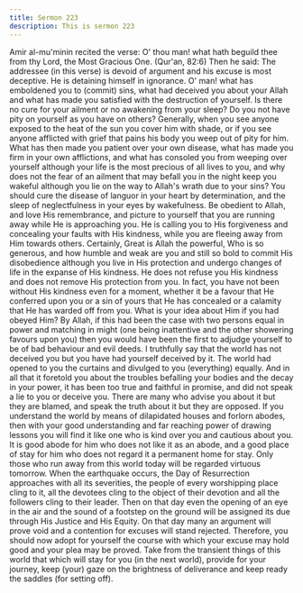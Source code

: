 ```yaml
---
title: Sermon 223
description: This is sermon 223
---
```


Amir al-mu'minin recited the verse:
O' thou man! what hath beguild thee from thy Lord, the Most Gracious One.
(Qur'an, 82:6)
Then he said:
The addressee (in this verse) is devoid of argument and his excuse is most deceptive. He is
detaining himself in ignorance.
O' man! what has emboldened you to (commit) sins, what had deceived you about your Allah
and what has made you satisfied with the destruction of yourself. Is there no cure for your
ailment or no awakening from your sleep? Do you not have pity on yourself as you have on
others? Generally, when you see anyone exposed to the heat of the sun you cover him with
shade, or if you see anyone afflicted with grief that pains his body you weep out of pity for
him.
What has then made you patient over your own disease, what has made you firm in your own
afflictions, and what has consoled you from weeping over yourself although your life is the
most precious of all lives to you, and why does not the fear of an ailment that may befall you
in the night keep you wakeful although you lie on the way to Allah's wrath due to your sins?
You should cure the disease of languor in your heart by determination, and the sleep of
neglectfulness in your eyes by wakefulness. Be obedient to Allah, and love His remembrance,
and picture to yourself that you are running away while He is approaching you. He is calling
you to His forgiveness and concealing your faults with His kindness, while you are fleeing
away from Him towards others.
Certainly, Great is Allah the powerful, Who is so generous, and how humble and weak are
you and still so bold to commit His disobedience although you live in His protection and
undergo changes of life in the expanse of His kindness. He does not refuse you His kindness
and does not remove His protection from you. In fact, you have not been without His
kindness even for a moment, whether it be a favour that He conferred upon you or a sin of
yours that He has concealed or a calamity that He has warded off from you.
What is your idea about Him if you had obeyed Him? By Allah, if this had been the case with
two persons equal in power and matching in might (one being inattentive and the other
showering favours upon you) then you would have been the first to adjudge yourself to be of
bad behaviour and evil deeds.
I truthfully say that the world has not deceived you but you have had yourself deceived by it.
The world had opened to you the curtains and divulged to you (everything) equally. And in all
that it foretold you about the troubles befalling your bodies and the decay in your power, it
has been too true and faithful in promise, and did not speak a lie to you or deceive you.
There are many who advise you about it but they are blamed, and speak the truth about it but
they are opposed. If you understand the world by means of dilapidated houses and forlorn
abodes, then with your good understanding and far reaching power of drawing lessons you
will find it like one who is kind over you and cautious about you.
It is good abode for him who does not like it as an abode, and a good place of stay for him
who does not regard it a permanent home for stay.
Only those who run away from this world today will be regarded virtuous tomorrow. When
the earthquake occurs, the Day of Resurrection approaches with all its severities, the people
of every worshipping place cling to it, all the devotees cling to the object of their devotion
and all the followers cling to their leader.
Then on that day even the opening of an eye in the air and the sound of a footstep on the
ground will be assigned its due through His Justice and His Equity. On that day many an
argument will prove void and a contention for excuses will stand rejected.
Therefore, you should now adopt for yourself the course with which your excuse may hold
good and your plea may be proved. Take from the transient things of this world that which
will stay for you (in the next world), provide for your journey, keep (your) gaze on the
brightness of deliverance and keep ready the saddles (for setting off).